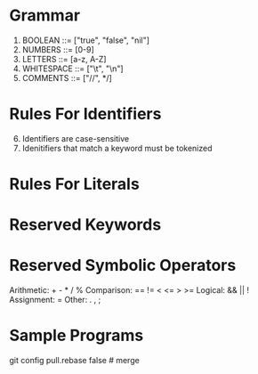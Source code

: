 # Grammar
1. BOOLEAN ::= ["true", "false", "nil"]
2. NUMBERS ::= [0-9]
3. LETTERS ::= [a-z, A-Z] 
4. WHITESPACE ::= ["\t", "\n"]
5. COMMENTS ::= ["//", */]
# Rules For Identifiers
6. Identifiers are case-sensitive
7. Idenitifiers that match a keyword must be tokenized




# Rules For Literals





# Reserved Keywords





# Reserved Symbolic Operators
Arithmetic:   +  -  *  /  %
Comparison:   ==  !=  <  <=  >  >=
Logical:      &&  ||  !
Assignment:   =
Other:        .  ,  ;

# Sample Programs
git config pull.rebase false  # merge